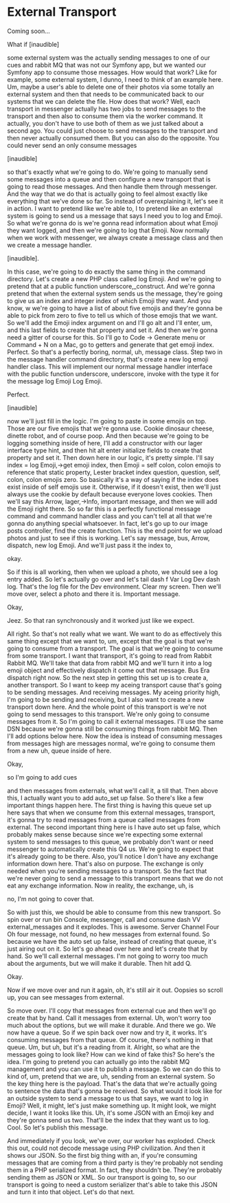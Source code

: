 # External Transport

Coming soon...

What if [inaudible]

some external system was the actually sending messages to one of our cues and rabbit
MQ that was not our Symfony app, but we wanted our Symfony app to consume those
messages. How would that work? Like for example, some external system, I dunno, I
need to think of an example here. Um, maybe a user's able to delete one of their
photos via some totally an external system and then that needs to be communicated
back to our systems that we can delete the file. How does that work? Well, each
transport in messenger actually has two jobs to send messages to the transport and
then also to consume them via the worker command. It actually, you don't have to use
both of them as we just talked about a second ago. You could just choose to send
messages to the transport and then never actually consumed them. But you can also do
the opposite. You could never send an only consume messages

[inaudible]

so that's exactly what we're going to do. We're going to manually send some messages
into a queue and then configure a new transport that is going to read those messages.
And then handle them through messenger. And the way that we do that is actually going
to feel almost exactly like everything that we've done so far. So instead of
overexplaining it, let's see it in action. I want to pretend like we're able to, I to
pretend like an external system is going to send us a message that says I need you to
log and Emoji. So what we're gonna do is we're gonna read information about what
Emoji they want logged, and then we're going to log that Emoji. Now normally when we
work with messenger, we always create a message class and then we create a message
handler.

[inaudible].

In this case, we're going to do exactly the same thing in the command directory.
Let's create a new PHP class called log Emoji. And we're going to pretend that at a
public function underscore,_construct. And we're gonna pretend that when the external
system sends us the message, they're going to give us an index and integer index of
which Emoji they want. And you know, w we're going to have a list of about five
emojis and they're gonna be able to pick from zero to five to tell us which of those
emojis that we want. So we'll add the Emoji index argument on and I'll go alt and
I'll enter, um, and this last fields to create that property and set it. And then
we're gonna need a gitter of course for this. So I'll go to Code -> Generate menu or
Command + N on a Mac, go to getters and generate that get emoji index. Perfect. So
that's a perfectly boring, normal, uh, message class. Step two in the message handler
command directory, that's create a new log emoji handler class. This will implement
our normal message handler interface with the public function underscore, underscore,
invoke with the type it for the message log Emoji Log Emoji.

Perfect.

[inaudible]

now we'll just fill in the logic. I'm going to paste in some emojis on top. Those are
our five emojis that we're gonna use. Cookie dinosaur cheese, dinette robot, and of
course poop. And then because we're going to be logging something inside of here,
I'll add a constructor with our lager interface type hint, and then hit alt enter
initialize fields to create that property and set it. Then down here in our logic,
it's pretty simple. I'll say index = log Emoji,->get emoji index, then Emoji = self
colon, colon emojis to reference that static property, Lester bracket index question,
question, self, colon, colon emojis zero. So basically it's a way of saying if the
index does exist inside of self emojis use it. Otherwise, if it doesn't exist, then
we'll just always use the cookie by default because everyone loves cookies. Then
we'll say this Arrow, lager,->Info, important message, and then we will add the Emoji
right there. So so far this is a perfectly functional message command and command
handler class and you can't tell at all that we're gonna do anything special
whatsoever. In fact, let's go up to our image posts controller, find the create
function. This is the end point for we upload photos and just to see if this is
working. Let's say message, bus, Arrow, dispatch, new log Emoji. And we'll just pass
it the index to,

okay.

So if this is all working, then when we upload a photo, we should see a log entry
added. So let's actually go over and let's tail dash f Var Log Dev dash log. That's
the log file for the Dev environment. Clear my screen. Then we'll move over, select a
photo and there it is. Important message.

Okay,

Jeez. So that ran synchronously and it worked just like we expect.

All right. So that's not really what we want. We want to do as effectively this same
thing except that we want to, um, except that the goal is that we're going to consume
from a transport. The goal is that we're going to consume from some transport. I want
that transport, it's going to read from Rabbit Rabbit MQ. We'll take that data from
rabbit MQ and we'll turn it into a log emoji object and effectively dispatch it come
out that message. Bus Era dispatch right now. So the next step in getting this set up
is to create a, another transport. So I want to keep my aceing transport cause that's
going to be sending messages. And receiving messages. My aceing priority high, I'm
going to be sending and receiving, but I also want to create a new transport down
here. And the whole point of this transport is we're not going to send messages to
this transport. We're only going to consume messages from it. So I'm going to call it
external messages. I'll use the same DSN because we're gonna still be consuming
things from rabbit MQ. Then I'll add options below here. Now the idea is instead of
consuming messages from messages high are messages normal, we're going to consume
them from a new uh, queue inside of here.

Okay,

so I'm going to add cues

and then messages from externals, what we'll call it, a till that. Then above this, I
actually want you to add auto_set up false. So there's like a few important things
happen here. The first thing is having this queue set up here says that when we
consume from this external messages, transport, it's gonna try to read messages from
a queue called messages from external. The second important thing here is I have auto
set up false, which probably makes sense because since we're expecting some external
system to send messages to this queue, we probably don't want or need messenger to
automatically create this Q4 us. We're going to expect that it's already going to be
there. Also, you'll notice I don't have any exchange information down here. That's
also on purpose. The exchange is only needed when you're sending messages to a
transport. So the fact that we're never going to send a message to this transport
means that we do not eat any exchange information. Now in reality, the exchange, uh,
is

no, I'm not going to cover that.

So with just this, we should be able to consume from this new transport. So spin over
or run bin Console, messenger, call and consume dash VV external_messages and it
explodes. This is awesome. Server Channel Four Oh four message, not found, no hew
messages from external found. So because we have the auto set up false, instead of
creating that queue, it's just airing out on it. So let's go ahead over here and
let's create that by hand. So we'll call external messages. I'm not going to worry
too much about the arguments, but we will make it durable. Then hit add Q.

Okay.

Now if we move over and run it again, oh, it's still air it out. Oopsies so scroll
up, you can see messages from external.

So move over. I'll copy that messages from external cue and then we'll go create that
by hand. Call it messages from external. Uh, won't worry too much about the options,
but we will make it durable. And there we go. We now have a queue. So if we spin back
over now and try it, it works. It's consuming messages from that queue. Of course,
there's nothing in that queue. Um, but uh, but it's a reading from it. Alright, so
what are the messages going to look like? How can we kind of fake this? So here's the
idea. I'm going to pretend you can actually go into the rabbit MQ management and you
can use it to publish a message. So we can do this to kind of, um, pretend that we
are, uh, sending from an external system. So the key thing here is the payload.
That's the data that we're actually going to sentence the data that's gonna be
received. So what would it look like for an outside system to send a message to us
that says, we want to log in Emoji? Well, it might, let's just make something up. It
might look, we might decide, I want it looks like this. Uh, it's some JSON with an
Emoji key and they're gonna send us two. That'll be the index that they want us to
log. Cool. So let's publish this message.

And immediately if you look, we've over, our worker has exploded. Check this out,
could not decode message using PHP civilization. And then it shows our JSON. So the
first big thing with an, if you're consuming messages that are coming from a third
party is they're probably not sending them in a PHP serialized format. In fact, they
shouldn't be. They're probably sending them as JSON or XML. So our transport is going
to, so our transport is going to need a custom serializer that's able to take this
JSON and turn it into that object. Let's do that next.
